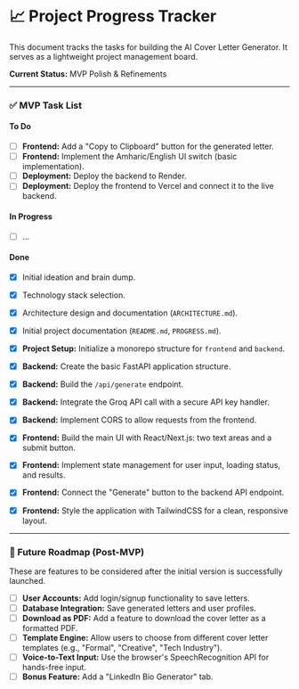 # 📈 Project Progress Tracker

This document tracks the tasks for building the AI Cover Letter Generator. It serves as a lightweight project management board.

**Current Status:** MVP Polish & Refinements

---

### ✅ MVP Task List

#### To Do
- [ ] **Frontend:** Add a "Copy to Clipboard" button for the generated letter.
- [ ] **Frontend:** Implement the Amharic/English UI switch (basic implementation).
- [ ] **Deployment:** Deploy the backend to Render.
- [ ] **Deployment:** Deploy the frontend to Vercel and connect it to the live backend.

#### In Progress
- [ ] ...

#### Done
- [x] Initial ideation and brain dump.
- [x] Technology stack selection.
- [x] Architecture design and documentation (`ARCHITECTURE.md`).
- [x] Initial project documentation (`README.md`, `PROGRESS.md`).
- [x] **Project Setup:** Initialize a monorepo structure for `frontend` and `backend`.
- [x] **Backend:** Create the basic FastAPI application structure.
- [x] **Backend:** Build the `/api/generate` endpoint.
- [x] **Backend:** Integrate the Groq API call with a secure API key handler.
- [x] **Backend:** Implement CORS to allow requests from the frontend.
- [x] **Frontend:** Build the main UI with React/Next.js: two text areas and a submit button.
- [x] **Frontend:** Implement state management for user input, loading status, and results.
- [x] **Frontend:** Connect the "Generate" button to the backend API endpoint.
- [x] **Frontend:** Style the application with TailwindCSS for a clean, responsive layout.


---

### 🚀 Future Roadmap (Post-MVP)

These are features to be considered after the initial version is successfully launched.

- [ ] **User Accounts:** Add login/signup functionality to save letters.
- [ ] **Database Integration:** Save generated letters and user profiles.
- [ ] **Download as PDF:** Add a feature to download the cover letter as a formatted PDF.
- [ ] **Template Engine:** Allow users to choose from different cover letter templates (e.g., "Formal", "Creative", "Tech Industry").
- [ ] **Voice-to-Text Input:** Use the browser's SpeechRecognition API for hands-free input.
- [ ] **Bonus Feature:** Add a "LinkedIn Bio Generator" tab.